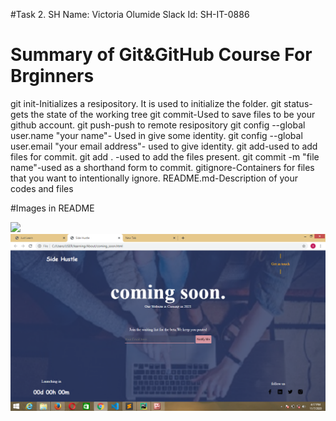 #Task 2. SH
Name: Victoria Olumide
Slack Id: SH-IT-0886

# Summary of Git&GitHub Course For Brginners
git init-Initializes a resipository. It is used to initialize the folder.
git status-gets the state of the working tree
git commit-Used to save files to be your github account.
git push-push to remote resipository
git config --global user.name "your name"- Used in give some identity.
git config --global user.email "your email address"- used to give identity.
git add-used to add files for commit.
git add . -used to add the files present.
git commit -m "file name"-used as a shorthand form to commit.
gitignore-Containers for files that you want to intentionally ignore.
README.md-Description of your codes and files

#Images in README

![](Tasks-SH/img_git/Screenshot%20(35).png)
<img src="img_git/Screenshot%20(35).png" width="800">
